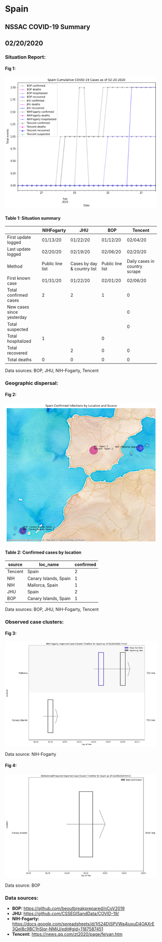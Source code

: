 # Spain
## NSSAC COVID-19 Summary
## 02/20/2020



### Situation Report:
#### Fig 1:
![Spain cases](../merged_histories/Spain_merged_histories.png)

#### Table 1: Situation summary


|                           | NIHFogarty       | JHU                         | BOP              | Tencent                       |
|---------------------------|------------------|-----------------------------|------------------|-------------------------------|
| First update logged       | 01/13/20         | 01/22/20                    | 01/12/20         | 02/04/20                      |
| Last update logged        | 02/20/20         | 02/19/20                    | 02/06/20         | 02/20/20                      |
| Method                    | Public line list | Cases by day & country list | Public line list | Daily cases in country scrape |
| First known case          | 01/31/20         | 01/22/20                    | 02/01/20         | 02/06/20                      |
| Total confirmed cases     | 2                | 2                           | 1                | 0                             |
| New cases since yesterday |                  |                             |                  | 0                             |
| Total suspected           |                  |                             |                  | 0                             |
| Total hospitalized        | 1                |                             | 0                |                               |
| Total recovered           |                  | 2                           | 0                | 0                             |
| Total deaths              | 0                | 0                           | 0                | 0                             |

Data sources: BOP, JHU, NIH-Fogarty, Tencent


### Geographic dispersal:
#### Fig 2:
![Spain mapped](../case_locs/Spain_case_locs.png)

#### Table 2: Confirmed cases by location


| source   | loc_name              |   confirmed |
|----------|-----------------------|-------------|
| Tencent  | Spain                 |           2 |
| NIH      | Canary Islands, Spain |           1 |
| NIH      | Mallorca, Spain       |           1 |
| JHU      | Spain                 |           2 |
| BOP      | Canary Islands, Spain |           1 |

Data sources: BOP, JHU, NIH-Fogarty, Tencent


### Observed case clusters:
#### Fig 3:
![Spain cases](../cluster_analysis/Spain_imported_cases_NIHFogarty.png)



Data source: NIH-Fogarty


#### Fig 4:
![Spain cases](../cluster_analysis/Spain_imported_cases_BOP.png)



Data source: BOP


### Data sources:
* **BOP:** https://github.com/beoutbreakprepared/nCoV2019
* **JHU:** https://github.com/CSSEGISandData/COVID-19/
* **NIH-Fogarty:** https://docs.google.com/spreadsheets/d/1jS24DjSPVWa4iuxuD4OAXrE3QeI8c9BC1hSlqr-NMiU/edit#gid=1187587451
* **Tencent:** https://news.qq.com/zt2020/page/feiyan.htm

<!-- Global site tag (gtag.js) - Google Analytics -->
<script async src="https://www.googletagmanager.com/gtag/js?id=UA-158816269-1"></script>
<script>
  window.dataLayer = window.dataLayer || [];
  function gtag(){dataLayer.push(arguments);}
  gtag('js', new Date());

  gtag('config', 'UA-158816269-1');
</script>